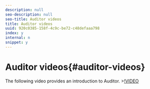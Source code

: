 ```yaml
---
description: null
seo-description: null
seo-title: Auditor videos
title: Auditor videos
uuid: 920c0385-158f-4c9c-be72-c48defaaa798
index: y
internal: n
snippet: y
---
```


# Auditor videos{#auditor-videos}

The following video provides an introduction to Auditor. >[!VIDEO](https://www.youtube.com/watch?v=CVSd5L4Rcgg) 
